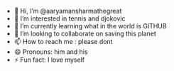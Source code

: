 - 👋 Hi, I’m @aaryamansharmathegreat
- 👀 I’m interested in tennis and djokovic
- 🌱 I’m currently learning what in the world is GITHUB
- 💞️ I’m looking to collaborate on saving this planet
- 📫 How to reach me : please dont
- 😄 Pronouns: him and his
- ⚡ Fun fact: I love myself

<!---
aaryamansharmathegreat/aaryamansharmathegreat is a ✨ special ✨ repository because its `README.md` (this file) appears on your GitHub profile.
You can click the Preview link to take a look at your changes.
--->
